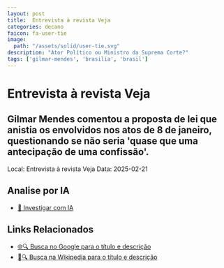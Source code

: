 ```yaml
---
layout: post
title:  Entrevista à revista Veja
categories: decano
faicon: fa-user-tie
image:
  path: "/assets/solid/user-tie.svg"
description: "Ator Político ou Ministro da Suprema Corte?"
tags: ['gilmar-mendes', 'brasilia', 'brasil']
---
```


# Entrevista à revista Veja
## Gilmar Mendes comentou a proposta de lei que anistia os envolvidos nos atos de 8 de janeiro, questionando se não seria 'quase que uma antecipação de uma confissão'.
Local: Entrevista à revista Veja
Data: 2025-02-21

## Analise por IA
- [🤖 Investigar com IA](https://www.perplexity.ai/search?q=%22Gilmar%20Mendes%22%20%2B%20Entrevista%20%C3%A0%20revista%20Veja%20Gilmar%20Mendes%20comentou%20a%20proposta%20de%20lei%20que%20anistia%20os%20envolvidos%20nos%20atos%20de%208%20de%20janeiro%2C%20questionando%20se%20n%C3%A3o%20seria%20%27quase%20que%20uma%20antecipa%C3%A7%C3%A3o%20de%20uma%20confiss%C3%A3o%27.%20Bras%C3%ADlia%2C%20Brasil)

## Links Relacionados
- [🌐🔍 Busca no Google para o título e descrição](https://www.google.com/search?q=%22Gilmar%20Mendes%22%20%2B%20Entrevista%20%C3%A0%20revista%20Veja%20Gilmar%20Mendes%20comentou%20a%20proposta%20de%20lei%20que%20anistia%20os%20envolvidos%20nos%20atos%20de%208%20de%20janeiro%2C%20questionando%20se%20n%C3%A3o%20seria%20%27quase%20que%20uma%20antecipa%C3%A7%C3%A3o%20de%20uma%20confiss%C3%A3o%27.%20Bras%C3%ADlia%2C%20Brasil)
- [📖🔍 Busca na Wikipedia para o título e descrição](https://pt.wikipedia.org/w/index.php?search=%22Gilmar%20Mendes%22%20%2B%20Entrevista%20%C3%A0%20revista%20Veja%20Gilmar%20Mendes%20comentou%20a%20proposta%20de%20lei%20que%20anistia%20os%20envolvidos%20nos%20atos%20de%208%20de%20janeiro%2C%20questionando%20se%20n%C3%A3o%20seria%20%27quase%20que%20uma%20antecipa%C3%A7%C3%A3o%20de%20uma%20confiss%C3%A3o%27.%20Bras%C3%ADlia%2C%20Brasil)

